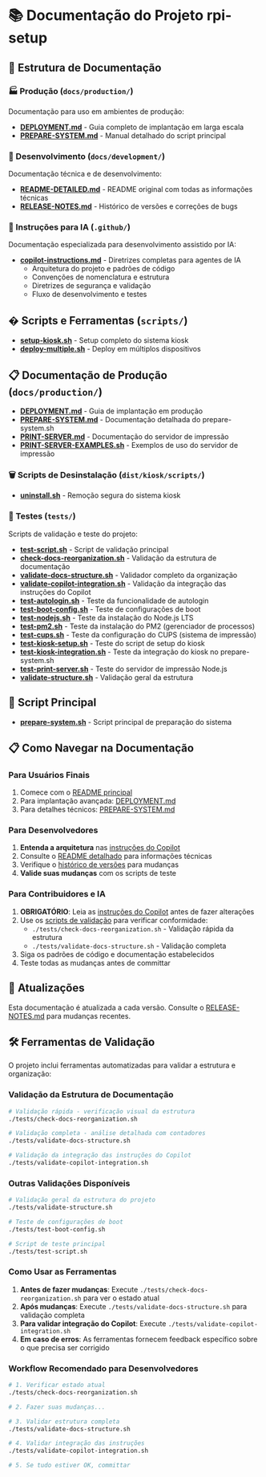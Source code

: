 # 📚 Documentação do Projeto rpi-setup

## 📁 Estrutura de Documentação

### 🏭 Produção (`docs/production/`)

Documentação para uso em ambientes de produção:

- **[DEPLOYMENT.md](production/DEPLOYMENT.md)** - Guia completo de implantação em larga escala
- **[PREPARE-SYSTEM.md](production/PREPARE-SYSTEM.md)** - Manual detalhado do script principal

### 🔧 Desenvolvimento (`docs/development/`)

Documentação técnica e de desenvolvimento:

- **[README-DETAILED.md](development/README-DETAILED.md)** - README original com todas as informações técnicas
- **[RELEASE-NOTES.md](development/RELEASE-NOTES.md)** - Histórico de versões e correções de bugs

### 🧠 Instruções para IA (`.github/`)

Documentação especializada para desenvolvimento assistido por IA:

- **[copilot-instructions.md](../.github/copilot-instructions.md)** - Diretrizes completas para agentes de IA
  - Arquitetura do projeto e padrões de código
  - Convenções de nomenclatura e estrutura
  - Diretrizes de segurança e validação
  - Fluxo de desenvolvimento e testes

## � Scripts e Ferramentas (`scripts/`)

- **[setup-kiosk.sh](../scripts/setup-kiosk.sh)** - Setup completo do sistema kiosk
- **[deploy-multiple.sh](../scripts/deploy-multiple.sh)** - Deploy em múltiplos dispositivos

## 📋 Documentação de Produção (`docs/production/`)

- **[DEPLOYMENT.md](production/DEPLOYMENT.md)** - Guia de implantação em produção
- **[PREPARE-SYSTEM.md](production/PREPARE-SYSTEM.md)** - Documentação detalhada do prepare-system.sh
- **[PRINT-SERVER.md](production/PRINT-SERVER.md)** - Documentação do servidor de impressão
- **[PRINT-SERVER-EXAMPLES.sh](production/PRINT-SERVER-EXAMPLES.sh)** - Exemplos de uso do servidor de impressão

### 🗑️ Scripts de Desinstalação (`dist/kiosk/scripts/`)

- **[uninstall.sh](../dist/kiosk/scripts/uninstall.sh)** - Remoção segura do sistema kiosk

### 🧪 Testes (`tests/`)

Scripts de validação e teste do projeto:

- **[test-script.sh](../tests/test-script.sh)** - Script de validação principal
- **[check-docs-reorganization.sh](../tests/check-docs-reorganization.sh)** - Validação da estrutura de documentação
- **[validate-docs-structure.sh](../tests/validate-docs-structure.sh)** - Validador completo da organização
- **[validate-copilot-integration.sh](../tests/validate-copilot-integration.sh)** - Validação da integração das instruções do Copilot
- **[test-autologin.sh](../tests/test-autologin.sh)** - Teste da funcionalidade de autologin
- **[test-boot-config.sh](../tests/test-boot-config.sh)** - Teste de configurações de boot
- **[test-nodejs.sh](../tests/test-nodejs.sh)** - Teste da instalação do Node.js LTS
- **[test-pm2.sh](../tests/test-pm2.sh)** - Teste da instalação do PM2 (gerenciador de processos)
- **[test-cups.sh](../tests/test-cups.sh)** - Teste da configuração do CUPS (sistema de impressão)
- **[test-kiosk-setup.sh](../tests/test-kiosk-setup.sh)** - Teste do script de setup do kiosk
- **[test-kiosk-integration.sh](../tests/test-kiosk-integration.sh)** - Teste da integração do kiosk no prepare-system.sh
- **[test-print-server.sh](../tests/test-print-server.sh)** - Teste do servidor de impressão Node.js
- **[validate-structure.sh](../tests/validate-structure.sh)** - Validação geral da estrutura

## 🎯 Script Principal

- **[prepare-system.sh](../prepare-system.sh)** - Script principal de preparação do sistema

## 📋 Como Navegar na Documentação

### Para Usuários Finais

1. Comece com o [README principal](../README.md)
2. Para implantação avançada: [DEPLOYMENT.md](production/DEPLOYMENT.md)
3. Para detalhes técnicos: [PREPARE-SYSTEM.md](production/PREPARE-SYSTEM.md)

### Para Desenvolvedores

1. **Entenda a arquitetura** nas [instruções do Copilot](../.github/copilot-instructions.md)
2. Consulte o [README detalhado](development/README-DETAILED.md) para informações técnicas
3. Verifique o [histórico de versões](development/RELEASE-NOTES.md) para mudanças
4. **Valide suas mudanças** com os scripts de teste

### Para Contribuidores e IA

1. **OBRIGATÓRIO**: Leia as [instruções do Copilot](../.github/copilot-instructions.md) antes de fazer alterações
2. Use os [scripts de validação](../tests/) para verificar conformidade:
   - `./tests/check-docs-reorganization.sh` - Validação rápida da estrutura
   - `./tests/validate-docs-structure.sh` - Validação completa
3. Siga os padrões de código e documentação estabelecidos
4. Teste todas as mudanças antes de committar

## 🔄 Atualizações

Esta documentação é atualizada a cada versão. Consulte o [RELEASE-NOTES.md](development/RELEASE-NOTES.md) para mudanças recentes.

## 🛠️ Ferramentas de Validação

O projeto inclui ferramentas automatizadas para validar a estrutura e organização:

### Validação da Estrutura de Documentação

```bash
# Validação rápida - verificação visual da estrutura
./tests/check-docs-reorganization.sh

# Validação completa - análise detalhada com contadores
./tests/validate-docs-structure.sh

# Validação da integração das instruções do Copilot
./tests/validate-copilot-integration.sh
```

### Outras Validações Disponíveis

```bash
# Validação geral da estrutura do projeto
./tests/validate-structure.sh

# Teste de configurações de boot
./tests/test-boot-config.sh

# Script de teste principal
./tests/test-script.sh
```

### Como Usar as Ferramentas

1. **Antes de fazer mudanças**: Execute `./tests/check-docs-reorganization.sh` para ver o estado atual
2. **Após mudanças**: Execute `./tests/validate-docs-structure.sh` para validação completa
3. **Para validar integração do Copilot**: Execute `./tests/validate-copilot-integration.sh`
4. **Em caso de erros**: As ferramentas fornecem feedback específico sobre o que precisa ser corrigido

### Workflow Recomendado para Desenvolvedores

```bash
# 1. Verificar estado atual
./tests/check-docs-reorganization.sh

# 2. Fazer suas mudanças...

# 3. Validar estrutura completa
./tests/validate-docs-structure.sh

# 4. Validar integração das instruções
./tests/validate-copilot-integration.sh

# 5. Se tudo estiver OK, committar
```
